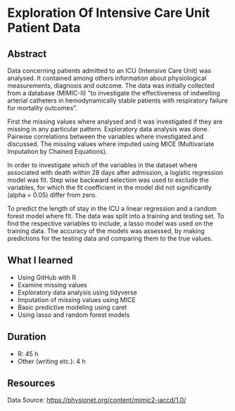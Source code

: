 # Exploration Of Intensive Care Unit Patient Data

## Abstract

Data concerning patients admitted to an ICU (Intensive Care Unit) was analysed. It contained among others
information about physiological measurements, diagnosis and outcome.
The data was initially collected from
a database (MIMIC-II) "to investigate the effectiveness of indwelling arterial catheters in hemodynamically stable patients with respiratory failure for mortality outcomes".

First the missing values where analysed and it was investigated if they are missing
in any particular pattern. Exploratory data analysis was done. Pairwise
correlations between the variables where investigated and discussed.
The missing values where imputed using MICE (Multivariate Imputation by Chained Equations).

In order to investigate which of the variables in the dataset where associated with 
death within 28 days after admission, a logistic regression model was fit.
Step wise backward selection was used to exclude the variables, for which the fit coefficient
in the model did not significantly (alpha = 0.05) differ from zero.

To predict the length of stay in the ICU a linear regression and a random forest model where
fit. The data was split into a training and testing set. To find the respective variables to include, 
a lasso model was used on the training data. The accuracy of
the models was assessed, by making predictions for the testing data and comparing them to the true values.

## What I learned

- Using GitHub with R
- Examine missing values
- Exploratory data analysis using tidyverse
- Imputation of missing values using MICE
- Basic predictive modeling using caret
- Using lasso and random forest models

## Duration

- R: 45 h
- Other (writing etc.): 4 h

## Resources

Data Source: https://physionet.org/content/mimic2-iaccd/1.0/


